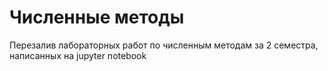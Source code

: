 # Численные методы
Перезалив лабораторных работ по численным методам за 2 семестра, написанных на jupyter notebook
